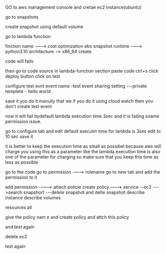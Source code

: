 
GO to aws management console and cretae ec2 instance(ubuntu)

go to snapshots

create snapshot using default volume


go to lambda function

finction name ---> cost optimization ebs snapshot
runtime ---> python3.10
architecture --> x86_64
create

code will fails

then 
go to code source
in lambda-function section paste code
ctrl+s
click deploy button
click on test

configure test evnt
event name -test
event sharing setting ---private
templete - hello world

save it
you do it manully that we if you do it using cloud watch then you don't create test event

now it will fail bydefault lambda execution time 3sec and it is failing soame permission issue.

go to configure tab and edit
default executin time for lambda is 3ses
edit to 10 sec save it

it is better to keep the execution time as small as possibel because aws will charge you using this as a parameter like the lambda execution time is also one of the parameter for charging so make sure that you keep this time as less as possible

go to the code
go to permission ---> rolename
go to new tab and add the permission to it

add permission ----> attach policie
create policy ---> service --ec2 --->search snapshort ---delete snapshot and
delte snapshot
describe instance describe volumes

resources all

give the policy nam e and create policy and attch this policy



and test again

delete ec2

test again

